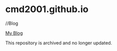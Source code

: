 # cmd2001.github.io
//Blog

[My Blog](https://amagi.yukisaki.io/)

This repository is archived and no longer updated.
